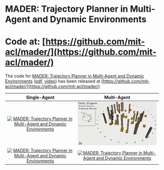 # MADER: Trajectory Planner in Multi-Agent and Dynamic Environments #

# Code at: [https://github.com/mit-acl/mader/](https://github.com/mit-acl/mader/)

The code for [MADER: Trajectory Planner in Multi-Agent and Dynamic Environments](https://arxiv.org/abs/2010.11061) ([pdf](https://arxiv.org/abs/2010.11061), [video](https://www.youtube.com/watch?v=aoSoiZDfxGE)) has been released at [https://github.com/mit-acl/mader/](https://github.com/mit-acl/mader/)

Single-Agent               |  Multi-Agent           | 
:-------------------------:|:-------------------------:|
[![MADER: Trajectory Planner in Multi-Agent and Dynamic Environments](./imgs/single_agent1.gif)](https://www.youtube.com/watch?v=aoSoiZDfxGE "MADER: Trajectory Planner in Multi-Agent and Dynamic Environments")      |  [![MADER: Trajectory Planner in Multi-Agent and Dynamic Environments](./imgs/circle.gif)](https://www.youtube.com/watch?v=aoSoiZDfxGE "MADER: Trajectory Planner in Multi-Agent and Dynamic Environments") |  
[![MADER: Trajectory Planner in Multi-Agent and Dynamic Environments](./imgs/single_agent2.gif)](https://www.youtube.com/watch?v=aoSoiZDfxGE "MADER: Trajectory Planner in Multi-Agent and Dynamic Environments")       |  [![MADER: Trajectory Planner in Multi-Agent and Dynamic Environments](./imgs/sphere.gif)](https://www.youtube.com/watch?v=aoSoiZDfxGE "MADER: Trajectory Planner in Multi-Agent and Dynamic Environments")    |  